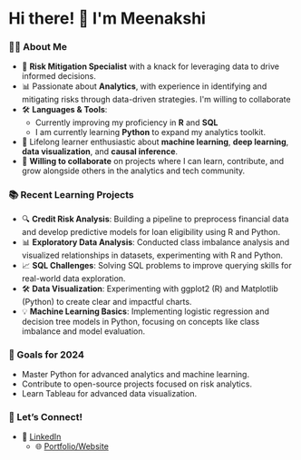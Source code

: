 # Hi there! 👋 I'm Meenakshi  

### 👨‍💻 About Me
- 🎯 **Risk Mitigation Specialist** with a knack for leveraging data to drive informed decisions.
- 📊 Passionate about **Analytics**, with experience in identifying and mitigating risks through data-driven strategies. I'm willing to collaborate 
- 🛠️ **Languages & Tools**:
  - Currently improving my proficiency in **R** and **SQL**
  - I am currently learning **Python** to expand my analytics toolkit.
- 🌱 Lifelong learner enthusiastic about **machine learning**, **deep learning**, **data visualization**, and **causal inference**.
- 🤝 **Willing to collaborate** on projects where I can learn, contribute, and grow alongside others in the analytics and tech community.

### 📚 Recent Learning Projects
- 🔍 **Credit Risk Analysis**: Building a pipeline to preprocess financial data and develop predictive models for loan eligibility using R and Python.
- 📊 **Exploratory Data Analysis**: Conducted class imbalance analysis and visualized relationships in datasets, experimenting with R and Python.
- 📈 **SQL Challenges**: Solving SQL problems to improve querying skills for real-world data exploration.
- 🛠️ **Data Visualization**: Experimenting with ggplot2 (R) and Matplotlib (Python) to create clear and impactful charts.
- 💡 **Machine Learning Basics**: Implementing logistic regression and decision tree models in Python, focusing on concepts like class imbalance and model evaluation.

### 🎯 Goals for 2024
- Master Python for advanced analytics and machine learning.
- Contribute to open-source projects focused on risk analytics.
- Learn Tableau for advanced data visualization.

### 🤝 Let’s Connect!
- 💼 [LinkedIn](https://www.linkedin.com/in/meenakshi-h-9a169019b/)
  - 🌐 [Portfolio/Website](https://yourwebsite.com)
